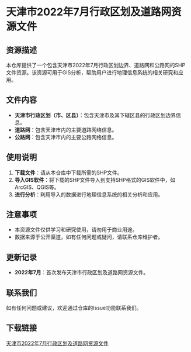 # 天津市2022年7月行政区划及道路网资源文件

## 资源描述

本仓库提供了一个包含天津市2022年7月行政区划边界、道路网和公路网的SHP文件资源。该资源可用于GIS分析，帮助用户进行地理信息系统的相关研究和应用。

## 文件内容

- **天津市行政区划（市、区县）**：包含天津市及其下辖区县的行政区划边界信息。
- **道路网**：包含天津市内的主要道路网络信息。
- **公路网**：包含天津市内的主要公路网络信息。

## 使用说明

1. **下载文件**：请从本仓库中下载所需的SHP文件。
2. **导入GIS软件**：将下载的SHP文件导入到支持SHP格式的GIS软件中，如ArcGIS、QGIS等。
3. **进行分析**：利用导入的数据进行地理信息系统的相关分析和应用。

## 注意事项

- 本资源文件仅供学习和研究使用，请勿用于商业用途。
- 数据来源于公开渠道，如有任何问题或疑问，请联系仓库维护者。

## 更新记录

- **2022年7月**：首次发布天津市行政区划及道路网资源文件。

## 联系我们

如有任何问题或建议，欢迎通过仓库的Issue功能联系我们。

## 下载链接

[天津市2022年7月行政区划及道路网资源文件](https://pan.quark.cn/s/86d964be5500)